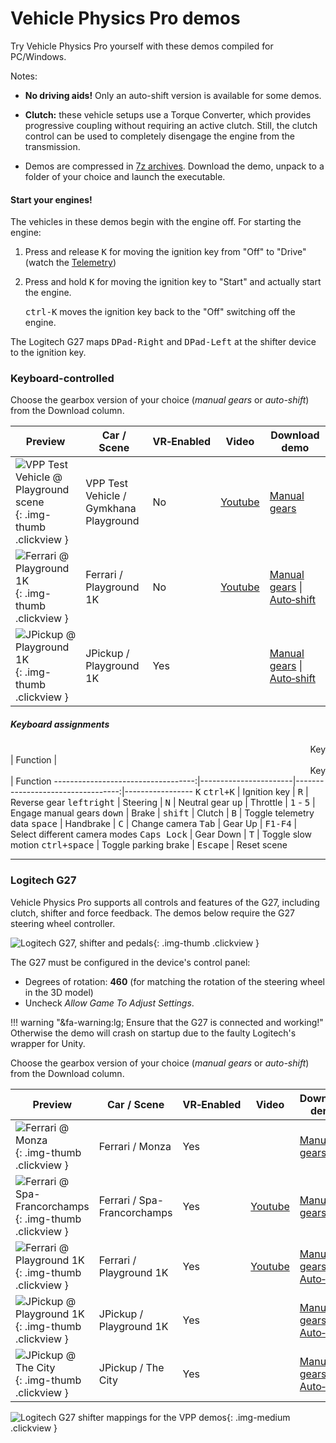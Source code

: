 # Vehicle Physics Pro demos

Try Vehicle Physics Pro yourself with these demos compiled for PC/Windows.

Notes:

- **No driving aids!** Only an auto-shift version is available for some demos.

- **Clutch:** these vehicle setups use a Torque Converter, which provides progressive coupling
	without requiring an active clutch. Still, the clutch control can be used to completely
	disengage the engine from the transmission.

- Demos are compressed in [7z archives](http://7-zip.org). Download the demo, unpack to a folder of
	your choice and launch the executable.

#### Start your engines!

The vehicles in these demos begin with the engine off. For starting the engine:

1. Press and release <kbd>K</kbd> for moving the ignition key from "Off" to "Drive" (watch the [Telemetry](/components/vehicle-debug#vptelemetry))
2. Press and hold <kbd>K</kbd> for moving the ignition key to "Start" and actually start the engine.

	<kbd>ctrl-K</kbd> moves the ignition key back to the "Off" switching off the engine.

The Logitech G27 maps <kbd>DPad-Right</kbd> and <kbd>DPad-Left</kbd> at the shifter device to the
ignition key.

### Keyboard-controlled

Choose the gearbox version of your choice (_manual gears_ or _auto-shift_) from the Download column.

| Preview | Car / Scene | VR&#8209;Enabled | Video | Download demo |
|---------|-------------|------------------|-------|---------------|
|![VPP Test Vehicle @ Playground scene](/img/gallery/vpp-test-vehicle-playground.jpg){: .img-thumb .clickview }	| VPP Test Vehicle / Gymkhana Playground | No | [Youtube](https://www.youtube.com/watch?v=eRBasBaKn1g) | [Manual gears](http://edy.es/unity/vpp-demos/alpha/Playground_Gymkhana.7z)
|![Ferrari @ Playground 1K](/img/gallery/vpp-ferrari-playground-1k.jpg){: .img-thumb .clickview } 				| Ferrari / Playground 1K  		| No  | [Youtube](https://www.youtube.com/watch?v=FuqO4gKDzKE) | [Manual gears](http://edy.es/unity/vpp-demos/alpha/Playground_1K_Ferrari_manual_gears.7z) &#124; [Auto&#8209;shift](http://edy.es/unity/vpp-demos/alpha/Playground_1K_Ferrari_auto_shift.7z)
|![JPickup @ Playground 1K](/img/gallery/vpp-jpickup-playground-1k.jpg){: .img-thumb .clickview } 				| JPickup / Playground 1K		| Yes | | [Manual gears](http://edy.es/unity/vpp-demos/alpha/Playground_1K_JPickup_manual_gears_VR.7z) &#124; [Auto&#8209;shift](http://edy.es/unity/vpp-demos/alpha/Playground_1K_JPickup_auto_shift_VR.7z)

##### Keyboard assignments

<center style="text-align:right">Key</center>| Function     |<center style="text-align:right">Key</center>| Function
-----------------------------------:|-----------------------|----------------------------------:|-----------------
<kbd>K</kbd> <kbd>ctrl+K</kbd>		| Ignition key          | <kbd>R</kbd> 						| Reverse gear
<kbd>left</kbd><kbd>right</kbd>  	| Steering              | <kbd>N</kbd> 						| Neutral gear
<kbd>up</kbd> 						| Throttle              | <kbd>1</kbd> - <kbd>5</kbd> 		| Engage manual gears
<kbd>down</kbd> 					| Brake                 |
<kbd>shift</kbd> 					| Clutch                | <kbd>B</kbd> 						| Toggle telemetry data
<kbd>space</kbd> 					| Handbrake             | <kbd>C</kbd> 						| Change camera
<kbd>Tab</kbd> 						| Gear Up          	    | <kbd>F1-F4</kbd>					| Select&nbsp;different&nbsp;camera&nbsp;modes
<kbd>Caps Lock</kbd> 				| Gear Down     	    | <kbd>T</kbd> 						| Toggle slow motion
<kbd>ctrl+space</kbd> 				| Toggle parking brake  | <kbd>Escape</kbd> 				| Reset scene

---

### Logitech G27

Vehicle Physics Pro supports all controls and features of the G27, including clutch, shifter and
force feedback. The demos below require the G27 steering wheel controller.

![Logitech G27, shifter and pedals](/img/gallery/logitech-g27-full-set.jpg){: .img-thumb .clickview }

The G27 must be configured in the device's control panel:

-	Degrees of rotation: **460** (for matching the rotation of the steering wheel in the 3D model)
-	Uncheck _Allow Game To Adjust Settings_.

!!! warning "&fa-warning:lg; Ensure that the G27 is connected and working!"
	Otherwise the demo will crash on startup due to the faulty Logitech's wrapper for Unity.

Choose the gearbox version of your choice (_manual gears_ or _auto-shift_) from the Download column.

| Preview | Car / Scene | VR&#8209;Enabled | Video | Download demo |
|---------|-------------|------------------|-------|---------------|
|![Ferrari @ Monza](/img/gallery/vpp-ferrari-monza-2.jpg){: .img-thumb .clickview } | Ferrari / Monza | Yes | | [Manual gears](http://edy.es/unity/vpp-demos/alpha/Monza_Ferrari_G27_manual_gears_VR.7z)
|![Ferrari @ Spa-Francorchamps](/img/gallery/vpp-ferrari-spa.jpg){: .img-thumb .clickview } | Ferrari / Spa-Francorchamps | Yes | [Youtube](https://www.youtube.com/watch?v=SdeJcpWNHsw) | [Manual gears](http://edy.es/unity/vpp-demos/alpha/Spa_Ferrari_G27_manual_gears_VR.7z)
|![Ferrari @ Playground 1K](/img/gallery/vpp-ferrari-playground-1k.jpg){: .img-thumb .clickview } | Ferrari / Playground 1K | Yes | [Youtube](https://www.youtube.com/watch?v=FuqO4gKDzKE) | [Manual gears](http://edy.es/unity/vpp-demos/alpha/Playground_1K_Ferrari_G27_manual_gears_VR.7z) &#124; [Auto&#8209;shift](http://edy.es/unity/vpp-demos/alpha/Playground_1K_Ferrari_G27_auto_shift_VR.7z)
|![JPickup @ Playground 1K](/img/gallery/vpp-jpickup-playground-1k.jpg){: .img-thumb .clickview } | JPickup / Playground 1K | Yes | | [Manual gears](http://edy.es/unity/vpp-demos/alpha/Playground_1K_JPickup_G27_manual_gears_VR.7z) &#124; [Auto&#8209;shift](http://edy.es/unity/vpp-demos/alpha/Playground_1K_JPickup_G27_auto_shift_VR.7z)
|![JPickup @ The City](/img/gallery/vpp-jpickup-the-city.jpg){: .img-thumb .clickview } | JPickup / The City | Yes | | [Manual gears](http://edy.es/unity/vpp-demos/alpha/The_City_JPickup_G27_manual_gears_VR.7z) &#124; [Auto&#8209;shift](http://edy.es/unity/vpp-demos/alpha/The_City_JPickup_G27_auto_shift_VR.7z)

![Logitech G27 shifter mappings for the VPP demos](/img/gallery/vpp-logitech-g27-shifter-mappings.jpg){: .img-medium  .clickview }


